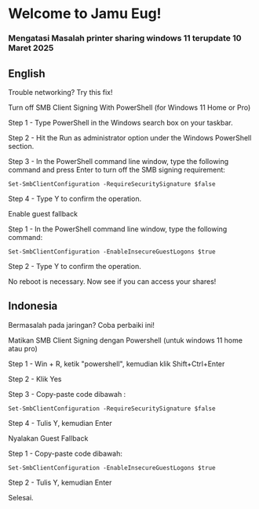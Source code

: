 # Welcome to Jamu Eug!

### Mengatasi Masalah printer sharing windows 11 terupdate 10 Maret 2025

## English

Trouble networking? Try this fix!

Turn off SMB Client Signing With PowerShell (for Windows 11 Home or Pro)

Step 1 - Type PowerShell in the Windows search box on your taskbar.

Step 2 - Hit the Run as administrator option under the Windows PowerShell section.

Step 3 - In the PowerShell command line window, type the following command and press Enter to turn off the SMB signing requirement:
```
Set-SmbClientConfiguration -RequireSecuritySignature $false
```
Step 4 - Type Y to confirm the operation.

Enable guest fallback

Step 1 - In the PowerShell command line window, type the following command:
```
Set-SmbClientConfiguration -EnableInsecureGuestLogons $true
```
Step 2 - Type Y to confirm the operation.

No reboot is necessary. Now see if you can access your shares!

## Indonesia

Bermasalah pada jaringan? Coba perbaiki ini!

Matikan SMB Client Signing dengan Powershell (untuk windows 11 home atau pro)

Step 1 - Win + R, ketik "powershell", kemudian klik Shift+Ctrl+Enter 

Step 2 - Klik Yes

Step 3 - Copy-paste code dibawah :
```
Set-SmbClientConfiguration -RequireSecuritySignature $false
```
Step 4 - Tulis Y, kemudian Enter

Nyalakan Guest Fallback

Step 1 - Copy-paste code dibawah:
```
Set-SmbClientConfiguration -EnableInsecureGuestLogons $true
```
Step 2 - Tulis Y, kemudian Enter

Selesai.
